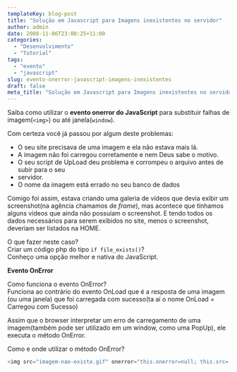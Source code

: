 ```yaml
---
templateKey: blog-post
title: "Solução em Javascript para Imagens inexistentes no servidor"
author: admin
date: 2008-11-06T23:00:25+11:00
categories:
  - "Desenvolvimento"
  - "Tutorial"
tags:
  - "evento"
  - "javascript"
slug: evento-onerror-javascript-imagens-inexistentes
draft: false
meta_title: "Solução em Javascript para Imagens inexistentes no servidor"
---
```


Saiba como utilizar o **evento onerror do JavaScript** para substituir falhas de imagem(`<img>`) ou até janela(`window`).

Com certeza você já passou por algum deste problemas:  

*   O seu site precisava de uma imagem e ela não estava mais lá.
*   A imagem não foi carregou corretamente e nem Deus sabe o motivo.
*   O seu script de UpLoad deu problema e corrompeu o arquivo antes de subir para o seu
*   servidor.
*   O nome da imagem está errado no seu banco de dados

Comigo foi assim, estava criando uma galeria de vídeos que devia exibir um screenshot(na agência chamamos de _frame_), mas acontece que tínhamos alguns vídeos que ainda não possuíam o screenshot. E tendo todos os dados necessários para serem exibidos no site, menos o screenshot, deveriam ser listados na HOME.

O que fazer neste caso?<br>
Criar um código php do tipo `if file_exists()`?<br>
Conheço uma opção melhor e nativa do JavaScript.

**Evento OnError**

Como funciona o evento OnError?<br>
Funciona ao contrário do evento OnLoad que é a resposta de uma imagem (ou uma janela) que foi carregada com sucesso(ta aí o nome OnLoad = Carregou com Sucesso)

Assim que o browser interpretar um erro de carregamento de uma imagem(também pode ser utilizado em um window, como uma PopUp), ele executa o método OnError.

Como e onde utilizar o método OnError?
```javascript
<img src="imagem-nao-existe.gif" onerror="this.onerror=null; this.src='thumb-video-default.jpg'" />
```

